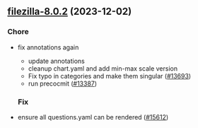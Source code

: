

## [filezilla-8.0.2](https://github.com/truecharts/charts/compare/filezilla-9.0.0...filezilla-8.0.2) (2023-12-02)

### Chore

- fix annotations again
  - update annotations
  - cleanup chart.yaml and add min-max scale version
  - Fix typo in categories and make them singular ([#13693](https://github.com/truecharts/charts/issues/13693))
  - run precocmit ([#13387](https://github.com/truecharts/charts/issues/13387))
  
  ### Fix

- ensure all questions.yaml can be rendered ([#15612](https://github.com/truecharts/charts/issues/15612))
  
  